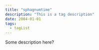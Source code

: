 ```yaml
---
title: "sphagnumtime"
description: "This is a tag description"
date: 2004-01-01
tags:
  - tagList
---
```


Some description here?